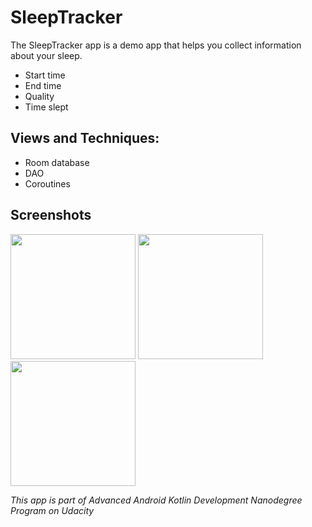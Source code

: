 # SleepTracker

The SleepTracker app is a demo app that helps you collect information about your sleep.

* Start time
* End time
* Quality
* Time slept

## Views and Techniques:

* Room database
* DAO
* Coroutines

## Screenshots
<p float = "left">
<img src="https://user-images.githubusercontent.com/48512714/180123116-505712df-73b4-4a84-b0ac-4d3d67526244.png" width ="200">
<img src="https://user-images.githubusercontent.com/48512714/180123084-687df579-ceb5-48c9-a805-ba4aa8f2b158.png" width ="200">
<img src="https://user-images.githubusercontent.com/48512714/180123001-a0bfef66-8294-4b6e-852f-306a7b86f559.png" width ="200">
</p>

*This app is part of Advanced Android Kotlin Development Nanodegree Program on Udacity*
